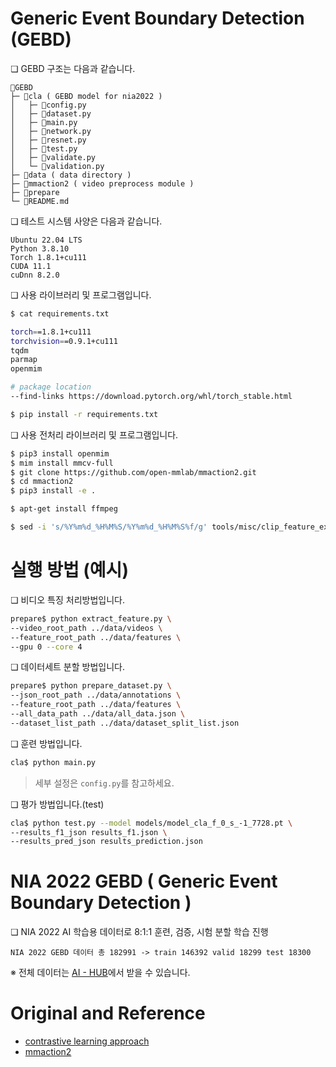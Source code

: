 # Generic Event Boundary Detection (GEBD)

❏ GEBD 구조는 다음과 같습니다.
```
📂GEBD 
├─ 📂cla ( GEBD model for nia2022 )
│   ├─ 📄config.py
│   ├─ 📄dataset.py
│   ├─ 📄main.py
│   ├─ 📄network.py
│   ├─ 📄resnet.py
│   ├─ 📄test.py
│   ├─ 📄validate.py
│   └─ 📄validation.py
├─ 📂data ( data directory )
├─ 📂mmaction2 ( video preprocess module )
├─ 📂prepare 
└─ 📄README.md
```

❏ 테스트 시스템 사양은 다음과 같습니다.
```
Ubuntu 22.04 LTS
Python 3.8.10 
Torch 1.8.1+cu111 
CUDA 11.1
cuDnn 8.2.0    
```

❏ 사용 라이브러리 및 프로그램입니다.
```bash
$ cat requirements.txt

torch==1.8.1+cu111
torchvision==0.9.1+cu111
tqdm
parmap
openmim

# package location
--find-links https://download.pytorch.org/whl/torch_stable.html

$ pip install -r requirements.txt
```


❏ 사용 전처리 라이브러리 및 프로그램입니다.

```bash
$ pip3 install openmim
$ mim install mmcv-full
$ git clone https://github.com/open-mmlab/mmaction2.git
$ cd mmaction2
$ pip3 install -e .

$ apt-get install ffmpeg

$ sed -i 's/%Y%m%d_%H%M%S/%Y%m%d_%H%M%S%f/g' tools/misc/clip_feature_extraction.py
```

# 실행 방법 (예시)
❏ 비디오 특징 처리방법입니다.
```bash
prepare$ python extract_feature.py \
--video_root_path ../data/videos \
--feature_root_path ../data/features \
--gpu 0 --core 4
```

❏ 데이터세트 분할 방법입니다.
```bash
prepare$ python prepare_dataset.py \
--json_root_path ../data/annotations \
--feature_root_path ../data/features \
--all_data_path ../data/all_data.json \
--dataset_list_path ../data/dataset_split_list.json
```


❏ 훈련 방법입니다.
```bash
cla$ python main.py
```
> 세부 설정은 `config.py`를 참고하세요.

❏ 평가 방법입니다.(test)
```bash
cla$ python test.py --model models/model_cla_f_0_s_-1_7728.pt \
--results_f1_json results_f1.json \
--results_pred_json results_prediction.json
```


# NIA 2022 GEBD ( Generic Event Boundary Detection )
❏ NIA 2022 AI 학습용 데이터로 8:1:1 훈련, 검증, 시험 분할 학습 진행
```
NIA 2022 GEBD 데이터 총 182991 -> train 146392 valid 18299 test 18300  
```
※ 전체 데이터는 [AI - HUB](https://aihub.or.kr/)에서 받을 수 있습니다.  



# Original and Reference
- [contrastive learning approach](https://github.com/hello-jinwoo/LOVEU-CVPR2021)  
- [mmaction2](https://github.com/open-mmlab/mmaction2)
